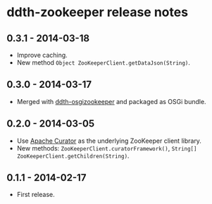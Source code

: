 ddth-zookeeper release notes
==========================

0.3.1 - 2014-03-18
------------------
- Improve caching.
- New method `Object ZooKeeperClient.getDataJson(String)`.


0.3.0 - 2014-03-17
------------------
- Merged with [ddth-osgizookeeper](https://github.com/DDTH/ddth-osgizookeeper) and packaged as OSGi bundle.


0.2.0 - 2014-03-05
------------------
- Use [Apache Curator](http://curator.apache.org/index.html) as the underlying ZooKeeper client library.
- New methods: `ZooKeeperClient.curatorFramework()`, `String[] ZooKeeperClient.getChildren(String)`.


0.1.1 - 2014-02-17
------------------
- First release.
